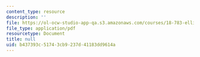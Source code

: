 ```yaml
---
content_type: resource
description: ''
file: https://ol-ocw-studio-app-qa.s3.amazonaws.com/courses/18-783-elliptic-curves-spring-2019/b437393c51743cb9237d41183dd9614a_MIT18_783S19_lec15.pdf
file_type: application/pdf
resourcetype: Document
title: null
uid: b437393c-5174-3cb9-237d-41183dd9614a
---
```

